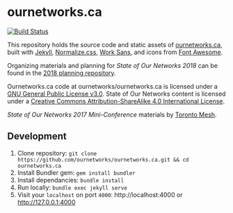 # ournetworks.ca

[![Build Status](https://travis-ci.org/ournetworks/ournetworks.ca.svg?branch=master)](https://travis-ci.org/ournetworks/ournetworks.ca)

This repository holds the source code and static assets of [ournetworks.ca](http://ournetworks.ca), built with [Jekyll](https://jekyllrb.com/), [Normalize.css](http://necolas.github.io/normalize.css/), [Work Sans](https://github.com/weiweihuanghuang/Work-Sans), and icons from [Font Awesome](http://fontawesome.io/).

Organizing materials and planning for _State of Our Networks 2018_ can be found in the [2018 planning repository](https://github.com/ournetworks/2018).

Ournetworks.ca code at ournetworks/ournetworks.ca is licensed under a [GNU General Public License v3.0](https://www.gnu.org/licenses/gpl.html). State of Our Networks content is licensed under a [Creative Commons Attribution-ShareAlike 4.0 International License](http://creativecommons.org/licenses/by-sa/4.0/).

_State of Our Networks 2017 Mini-Conference_ materials by [Toronto Mesh](https://tomesh.net/).

## Development
1. Clone repository: `git clone https://github.com/ournetworks/ournetworks.ca.git && cd ournetworks.ca`
2. Install Bundler gem: `gem install bundler`
3. Install dependancies: `bundle install`
4. Run locally: `bundle exec jekyll serve`
5. Visit your `localhost` on port `4000`: http://localhost:4000 or http://127.0.0.1:4000